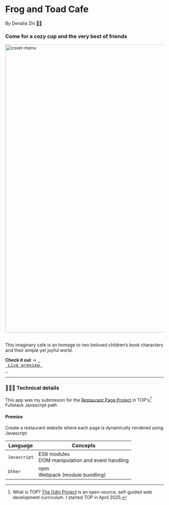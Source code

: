 # Frog and Toad Cafe
By Denalia Zhi  [👩🏻](https://github.com/denaliazhi)

### Come for a cozy cup and the very best of friends
<img width="1457" height="914" alt="cover-menu" src="https://github.com/user-attachments/assets/9ea52019-9b02-4b26-8d20-b327a2261bb8" />

<br>This imaginary cafe is an homage to two beloved children’s book characters and their simple yet joyful world.

**Check it out** → [<kbd> <br> Live preview <br> </kbd>](https://denaliazhi.github.io/frog-and-toad-cafe/)

---

### 👩🏻‍💻 Technical details
This app was my submission for the [Restaurant Page Project](https://www.theodinproject.com/lessons/node-path-javascript-restaurant-page) in TOP's[^1] Fullstack Javascript path

#### Premise
Create a restaurant website where each page is dynamically rendered using Javascript

|Language | Concepts |
|---------| ---------|
| `Javascript` | ES6 modules<br>DOM manipulation and event handling |
| `Other` | npm<br>Webpack (module bundling)|


[^1]: What is TOP? [The Odin Project](https://www.theodinproject.com/about) is an open-source, self-guided web development curriculum. I started TOP in April 2025.
